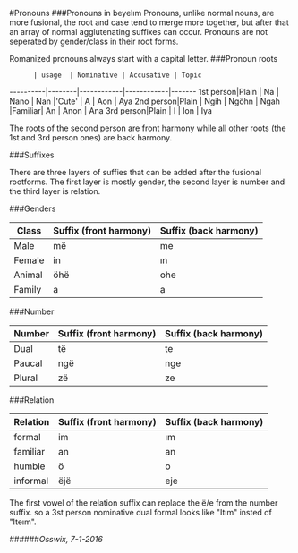 #Pronouns
###Pronouns in beyelım
Pronouns, unlike normal nouns, are more fusional, the root and case tend to merge more together, but after that an array of normal agglutenating suffixes can occur.
Pronouns are not seperated by gender/class in their root forms.

Romanized pronouns always start with a capital letter.
###Pronoun roots

          | usage  | Nominative | Accusative | Topic
----------|--------|------------|------------|-------
1st person|Plain   | Na         | Nano       | Nan
          |'Cute'  | A          | Aon        | Aya
2nd person|Plain   | Ngih       | Ngöhn      | Ngah
          |Familiar| An         | Anon       | Ana
3rd person|Plain   | I          | Ion        | Iya

The roots of the second person are front harmony while all other roots (the 1st and 3rd person ones) are back harmony.

###Suffixes

There are three layers of suffies that can be added after the fusional rootforms. The first layer is mostly gender, the second layer is number and the third layer is relation.

###Genders

Class | Suffix (front harmony) | Suffix (back harmony)
------|------------------------|-----------------------
Male  | më                     | me
Female| in                     | ın
Animal| öhë                    | ohe
Family| a                      | a

###Number

Number | Suffix (front harmony) | Suffix (back harmony)
-------|------------------------|-----------------------
Dual   | të                     | te
Paucal | ngë                    | nge
Plural | zë                     | ze

###Relation

Relation | Suffix (front harmony) | Suffix (back harmony)
---------|------------------------|-----------------------
formal   | im                     | ım
familiar | an                     | an
humble   | ö                      | o
informal | ëjë                    | eje

The first vowel of the relation suffix can replace the ë/e from the number suffix. so a 3st person nominative dual formal looks like "Itım" insted of "Iteım".

######*Osswix, 7-1-2016*
